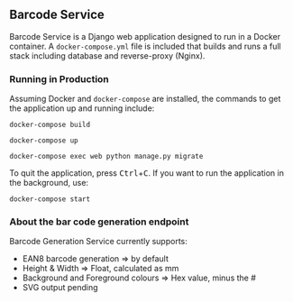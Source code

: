 ## Barcode Service

Barcode Service is a Django web application designed to run in a Docker container. A `docker-compose.yml` file is included that builds and runs a full stack including database and reverse-proxy (Nginx).

### Running in Production

Assuming Docker and `docker-compose` are installed, the commands to get the application up and running include:

    docker-compose build

    docker-compose up

    docker-compose exec web python manage.py migrate

To quit the application, press <kbd>Ctrl</kbd>+<kbd>C</kbd>. If you want to run the application in the background, use:

    docker-compose start

### About the bar code generation endpoint

Barcode Generation Service currently supports:
- EAN8 barcode generation => by default
- Height & Width => Float, calculated as  mm
- Background and Foreground colours => Hex value, minus the #
- SVG output pending
